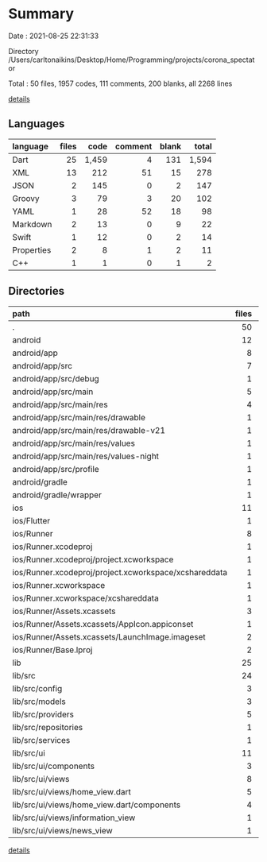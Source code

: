 # Summary

Date : 2021-08-25 22:31:33

Directory /Users/carltonaikins/Desktop/Home/Programming/projects/corona_spectator

Total : 50 files,  1957 codes, 111 comments, 200 blanks, all 2268 lines

[details](details.md)

## Languages
| language | files | code | comment | blank | total |
| :--- | ---: | ---: | ---: | ---: | ---: |
| Dart | 25 | 1,459 | 4 | 131 | 1,594 |
| XML | 13 | 212 | 51 | 15 | 278 |
| JSON | 2 | 145 | 0 | 2 | 147 |
| Groovy | 3 | 79 | 3 | 20 | 102 |
| YAML | 1 | 28 | 52 | 18 | 98 |
| Markdown | 2 | 13 | 0 | 9 | 22 |
| Swift | 1 | 12 | 0 | 2 | 14 |
| Properties | 2 | 8 | 1 | 2 | 11 |
| C++ | 1 | 1 | 0 | 1 | 2 |

## Directories
| path | files | code | comment | blank | total |
| :--- | ---: | ---: | ---: | ---: | ---: |
| . | 50 | 1,957 | 111 | 200 | 2,268 |
| android | 12 | 151 | 53 | 31 | 235 |
| android/app | 8 | 110 | 52 | 20 | 182 |
| android/app/src | 7 | 64 | 49 | 9 | 122 |
| android/app/src/debug | 1 | 4 | 3 | 1 | 8 |
| android/app/src/main | 5 | 56 | 43 | 7 | 106 |
| android/app/src/main/res | 4 | 26 | 32 | 6 | 64 |
| android/app/src/main/res/drawable | 1 | 4 | 7 | 2 | 13 |
| android/app/src/main/res/drawable-v21 | 1 | 4 | 7 | 2 | 13 |
| android/app/src/main/res/values | 1 | 9 | 9 | 1 | 19 |
| android/app/src/main/res/values-night | 1 | 9 | 9 | 1 | 19 |
| android/app/src/profile | 1 | 4 | 3 | 1 | 8 |
| android/gradle | 1 | 5 | 1 | 1 | 7 |
| android/gradle/wrapper | 1 | 5 | 1 | 1 | 7 |
| ios | 11 | 309 | 2 | 13 | 324 |
| ios/Flutter | 1 | 26 | 0 | 1 | 27 |
| ios/Runner | 8 | 267 | 2 | 10 | 279 |
| ios/Runner.xcodeproj | 1 | 8 | 0 | 1 | 9 |
| ios/Runner.xcodeproj/project.xcworkspace | 1 | 8 | 0 | 1 | 9 |
| ios/Runner.xcodeproj/project.xcworkspace/xcshareddata | 1 | 8 | 0 | 1 | 9 |
| ios/Runner.xcworkspace | 1 | 8 | 0 | 1 | 9 |
| ios/Runner.xcworkspace/xcshareddata | 1 | 8 | 0 | 1 | 9 |
| ios/Runner/Assets.xcassets | 3 | 148 | 0 | 4 | 152 |
| ios/Runner/Assets.xcassets/AppIcon.appiconset | 1 | 122 | 0 | 1 | 123 |
| ios/Runner/Assets.xcassets/LaunchImage.imageset | 2 | 26 | 0 | 3 | 29 |
| ios/Runner/Base.lproj | 2 | 61 | 2 | 2 | 65 |
| lib | 25 | 1,459 | 4 | 131 | 1,594 |
| lib/src | 24 | 1,431 | 3 | 126 | 1,560 |
| lib/src/config | 3 | 96 | 0 | 10 | 106 |
| lib/src/models | 3 | 300 | 0 | 26 | 326 |
| lib/src/providers | 5 | 36 | 0 | 10 | 46 |
| lib/src/repositories | 1 | 21 | 2 | 10 | 33 |
| lib/src/services | 1 | 62 | 1 | 18 | 81 |
| lib/src/ui | 11 | 916 | 0 | 52 | 968 |
| lib/src/ui/components | 3 | 206 | 0 | 9 | 215 |
| lib/src/ui/views | 8 | 710 | 0 | 43 | 753 |
| lib/src/ui/views/home_view.dart | 5 | 646 | 0 | 28 | 674 |
| lib/src/ui/views/home_view.dart/components | 4 | 580 | 0 | 22 | 602 |
| lib/src/ui/views/information_view | 1 | 8 | 0 | 3 | 11 |
| lib/src/ui/views/news_view | 1 | 12 | 0 | 4 | 16 |

[details](details.md)